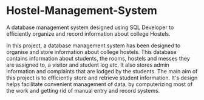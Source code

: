 # Hostel-Management-System
A database management system designed using SQL Developer to efficiently organize and record information about college Hostels.

In this project, a database management system has been designed to organise and store information about college hostels. This database contains information about students, the rooms, hostels and messes they are assigned to, a visitor and student log etc. It also stores admin information and complaints that are lodged by the students. The main aim of this project is to efficiently store and retrieve student information. It's design helps facilitate convenient management of data, by computerizing most of the work and getting rid of manual entry and record systems.
